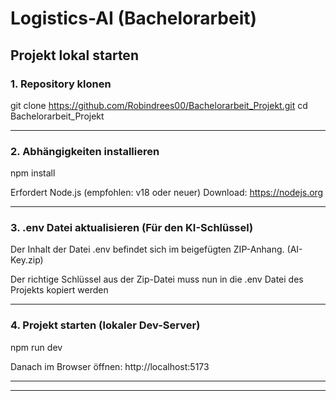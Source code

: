 # Logistics-AI (Bachelorarbeit)

## Projekt lokal starten

### 1. Repository klonen

git clone https://github.com/Robindrees00/Bachelorarbeit_Projekt.git
cd Bachelorarbeit_Projekt

---

### 2. Abhängigkeiten installieren

npm install

Erfordert Node.js (empfohlen: v18 oder neuer)
Download: https://nodejs.org

---

### 3. .env Datei aktualisieren (Für den KI-Schlüssel)

Der Inhalt der Datei .env befindet sich im beigefügten ZIP-Anhang. (AI-Key.zip)

Der richtige Schlüssel aus der Zip-Datei muss nun in die .env Datei des Projekts kopiert werden


---

### 4. Projekt starten (lokaler Dev-Server)

npm run dev

Danach im Browser öffnen: http://localhost:5173

---

---
